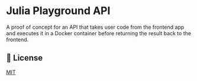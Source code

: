 # Julia Playground API

A proof of concept for an API that takes user code from the frontend app and executes it in a Docker container before returning the result back to the frontend.

## 📑 License
[MIT](http://opensource.org/licenses/MIT)